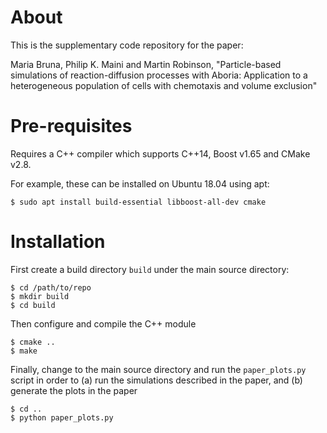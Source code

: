 About
=====

This is the supplementary code repository for the paper:

Maria Bruna, Philip K. Maini and Martin Robinson, "Particle-based simulations of
reaction-diffusion processes with Aboria: Application to a heterogeneous
population of cells with chemotaxis and volume exclusion"

Pre-requisites
==============

Requires a C++ compiler which supports C++14, Boost v1.65 and CMake v2.8.

For example, these can be installed on Ubuntu 18.04 using apt:

``` {.bash}
$ sudo apt install build-essential libboost-all-dev cmake
```

Installation
============

First create a build directory `build` under the main source directory:

``` {.bash}
$ cd /path/to/repo
$ mkdir build
$ cd build
```

Then configure and compile the C++ module

``` {.bash}
$ cmake ..
$ make
```

Finally, change to the main source directory and run the `paper_plots.py` script
in order to (a) run the simulations described in the paper, and (b) generate the
plots in the paper

``` {.bash}
$ cd ..
$ python paper_plots.py
```
